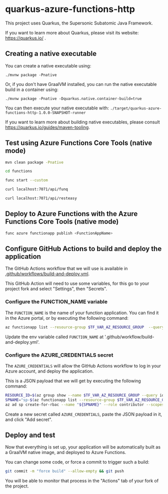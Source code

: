 # quarkus-azure-functions-http

This project uses Quarkus, the Supersonic Subatomic Java Framework.

If you want to learn more about Quarkus, please visit its website: https://quarkus.io/ .

## Creating a native executable

You can create a native executable using: 
```shell script
./mvnw package -Pnative
```

Or, if you don't have GraalVM installed, you can run the native executable build in a container using: 
```shell script
./mvnw package -Pnative -Dquarkus.native.container-build=true
```

You can then execute your native executable with: `./target/quarkus-azure-functions-http-1.0.0-SNAPSHOT-runner`

If you want to learn more about building native executables, please consult https://quarkus.io/guides/maven-tooling.

## Test using Azure Functions Core Tools (native mode)

``` bash
mvn clean package -Pnative
```

``` bash
cd functions
```

``` bash
func start --custom
```

``` bash
curl localhost:7071/api/funq
```

``` bash
curl localhost:7071/api/resteasy
```

## Deploy to Azure Functions with the Azure Functions Core Tools (native mode)

``` bash
func azure functionapp publish <FunctionAppName>
```

## Configure GitHub Actions to build and deploy the application

The GitHub Actions workflow that we will use is available in [.github/workflows/build-and-deploy.yml](.github/workflows/build-and-deploy.yml).

This GitHub Action will need to use some variables, for this go to your project fork and select "Settings", then "Secrets".

### Configure the FUNCTION_NAME variable

The `FUNCTION_NAME` is the name of your function application. You can find it in the Azure portal, or by executing the following command:

```bash
az functionapp list --resource-group $TF_VAR_AZ_RESOURCE_GROUP  --query '[].name' -o tsv
```

Update the env variable called `FUNCTION_NAME` at '.github/workflow/build-and-deploy.yml'.

### Configure the AZURE_CREDENTIALS secret

The `AZURE_CREDENTIALS` will allow the GitHub Actions workflow to log in your Azure account, and deploy the application.

This is a JSON payload that we will get by executing the following command:

```bash
RESOURCE_ID=$(az group show --name $TF_VAR_AZ_RESOURCE_GROUP --query id -o tsv)
SPNAME="sp-$(az functionapp list --resource-group $TF_VAR_AZ_RESOURCE_GROUP  --query '[].name' -o tsv)"
az ad sp create-for-rbac --name "${SPNAME}" --role contributor --scopes "$RESOURCE_ID" --sdk-auth
```

Create a new secret called `AZURE_CREDENTIALS`, paste the JSON payload in it, and click "Add secret".

## Deploy and test

Now that everything is set up, your application will be automatically built as a GraalVM native image, and deployed to Azure Functions.

You can change some code, or force a commit to trigger such a build:

```bash
git commit -m "force build" --allow-empty && git push
```

You will be able to monitor that process in the "Actions" tab of your fork of the project.
